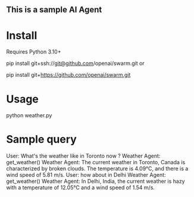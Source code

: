 ## This is a sample AI Agent

# Install
Requires Python 3.10+

pip install git+ssh://git@github.com/openai/swarm.git
or

pip install git+https://github.com/openai/swarm.git
# Usage
python weather.py

# Sample query
User: What's the weather like in Toronto now ?
Weather Agent: get_weather()
Weather Agent: The current weather in Toronto, Canada is characterized by broken clouds. The temperature is 4.09°C, and there is a wind speed of 5.81 m/s.
User: how about in Delhi
Weather Agent: get_weather()
Weather Agent: In Delhi, India, the current weather is hazy with a temperature of 12.05°C and a wind speed of 1.54 m/s.

